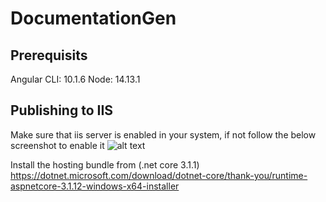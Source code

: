 # DocumentationGen

## Prerequisits
Angular CLI: 10.1.6
Node: 14.13.1

## Publishing to IIS
Make sure that iis server is enabled in your system, if not follow the below screenshot to enable it
![alt text](https://user-images.githubusercontent.com/24542053/107845821-867a0400-6e04-11eb-8359-416a56798b84.png)

Install the hosting bundle from (.net core 3.1.1)
https://dotnet.microsoft.com/download/dotnet-core/thank-you/runtime-aspnetcore-3.1.12-windows-x64-installer
